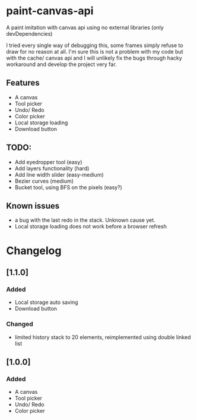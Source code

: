 # paint-canvas-api
A paint imitation with canvas api using no external libraries (only devDependencies)

I tried every single way of debugging this, some frames simply refuse to draw for no reason at all. I'm sure this is not a problem with my code but with the cache/ canvas api and I will unlikely fix the bugs through hacky workaround and develop the project very far.

## Features
- A canvas
- Tool picker
- Undo/ Redo
- Color picker
- Local storage loading
- Download button

## TODO:
- Add eyedropper tool (easy)
- Add layers functionality (hard)
- Add line width slider (easy-medium)
- Bezier curves (medium)
- Bucket tool, using BFS on the pixels (easy?)

## Known issues
- a bug with the last redo in the stack. Unknown cause yet.
- Local storage loading does not work before a browser refresh

# Changelog
## [1.1.0]
### Added
- Local storage auto saving
- Download button
### Changed
- limited history stack to 20 elements, reimplemented using double linked list
## [1.0.0]
### Added
- A canvas
- Tool picker
- Undo/ Redo
- Color picker
